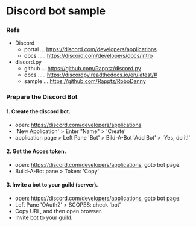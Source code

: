 Discord bot sample
==================

### Refs
- Discord
  - portal ... https://discord.com/developers/applications
  - docs ..... https://discord.com/developers/docs/intro
- discord.py
  - github ... https://github.com/Rapptz/discord.py
  - docs ..... https://discordpy.readthedocs.io/en/latest/#
  - sample ... https://github.com/Rapptz/RoboDanny


### Prepare the Discord Bot
#### 1. Create the discord bot.
- open: https://discord.com/developers/applications
- 'New Application' > Enter "Name" > 'Create'
- application page > Left Pane 'Bot' > Bild-A-Bot 'Add Bot' > 'Yes, do it!'

#### 2. Get the Acces token.
- open: https://discord.com/developers/applications, goto bot page.
- Build-A-Bot pane > Token: 'Copy'

#### 3. Invite a bot to your guild (server).
- open: https://discord.com/developers/applications, goto bot page.
- Left Pane 'OAuth2' > SCOPES: check 'bot'
- Copy URL, and then open browser.
- Invite bot to your guild.

